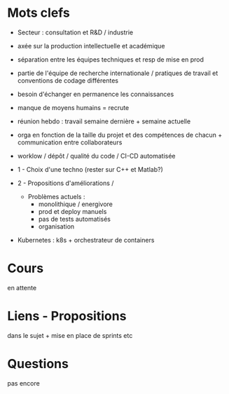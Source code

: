 # Mots clefs
- Secteur : consultation et R&D / industrie
- axée sur la production intellectuelle et académique 
- séparation entre les équipes techniques et resp de mise en prod 
- partie de l'équipe de recherche internationale / pratiques de travail et conventions de codage différentes
- besoin d'échanger en permanence les connaissances
- manque de moyens humains = recrute
- réunion hebdo : travail semaine dernière + semaine actuelle
- orga en fonction de la taille du projet et des compétences de chacun + communication entre collaborateurs
  
- worklow / dépôt / qualité du code / CI-CD automatisée

- 1 - Choix d'une techno (rester sur C++ et Matlab?) 
- 2 - Propositions d'améliorations /
  
  - Problèmes actuels : 
    - monolithique / energivore
    - prod et deploy manuels
    - pas de tests automatisés
    - organisation
  
- Kubernetes : k8s + orchestrateur de containers

# Cours 
en attente

# Liens - Propositions
dans le sujet
+
mise en place de sprints etc 

# Questions
pas encore